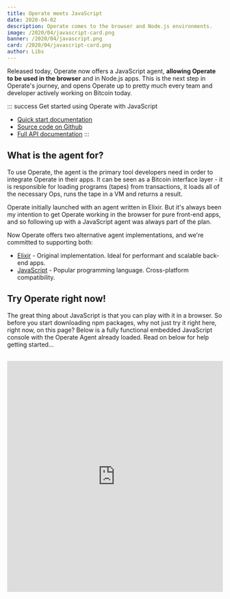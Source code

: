 ```yaml
---
title: Operate meets JavaScript
date: 2020-04-02
description: Operate comes to the browser and Node.js environments.
image: /2020/04/javascript-card.png
banner: /2020/04/javascript.png
card: /2020/04/javascript-card.png
author: Libs
---
```


Released today, Operate now offers a JavaScript agent, **allowing Operate to be used in the browser** and in Node.js apps. This is the next step in Operate's journey, and opens Operate up to pretty much every team and developer actively working on Bitcoin today.

::: success Get started using Operate with JavaScript
* [Quick start documentation](/docs/using-the-agent/#javascript)
* [Source code on Github](https://github.com/operate-bsv/op_agent-js)
* [Full API documentation](https://github.com/operate-bsv/op_agent-js)
:::

## What is the agent for?

To use Operate, the agent is the primary tool developers need in order to integrate Operate in their apps. It can be seen as a Bitcoin interface layer - it is responsible for loading programs (tapes) from transactions, it loads all of the necessary Ops, runs the tape in a VM and returns a result.

Operate initially launched with an agent written in Elixir. But it's always been my intention to get Operate working in the browser for pure front-end apps, and so following up with a JavaScript agent was always part of the plan.

Now Operate offers two alternative agent implementations, and we're committed to supporting both:

* [Elixir](https://github.com/operate-bsv/op_agent) - Original implementation. Ideal for performant and scalable back-end apps.
* [JavaScript](https://github.com/operate-bsv/op_agent-js) - Popular programming language. Cross-platform compatibility.

## Try Operate right now!

The great thing about JavaScript is that you can play with it in a browser. So before you start downloading npm packages, why not just try it right here, right now, on this page? Below is a fully functional embedded JavaScript console with the Operate Agent already loaded. Read on below for help getting started...

<iframe
  src="https://jsconsole.com/?%3Aload%20//cdn.jsdelivr.net/npm/@operate/agent@latest"
  style="width: 100%; height: 540px; margin: 1rem 0; border: 0;" />

::: warning Using Firefox?
You may need to manually load the Operate library. Paste the following in to the console above.

```
:load //cdn.jsdelivr.net/npm/@operate/agent@latest
```
:::

### Aliases

To get started, copy and paste the following line into the console to configure the agent with a number of aliases for common Bitcoin protocols. Not every transaction will be compatible with Operate, but with these common aliases you should be able to play with transactions from some popular Bitcoin apps.

```javascript
Operate.config.quickStartAliases()
```

### Twetch example

Next up, try loading and running a tape from any transaction. Lets try this example from Twetch:

```javascript
// Load a Tape
tape = await Operate
  .loadTape('d732924fdde726203ccec9f0a4589c78f149341b899d864e36af88938efa2553')

// Run the Tape
result = await Operate.runTape(tape)

// Convert Map to Object
data = Operate.util.mapToObject(result)
```

At each step in the above code, try inspecting the returned data. You'll notice the `result` is by default returned as an instance of `Map`. This is because JavaScript Maps are semantically much closer to Lua Tables than Objects. The final line uses a helper method to *optionally* convert Maps to Objects.

### Bit.sv example

Next up, lets try the same with a Bit.sv transaction:

```javascript
tape = await Operate
  .loadTape('9fab521bf3859da182c4bfb85499bba6f1f2a5b5658c96a079be84a56ccd3078')

result = await Operate.runTape(tape)
data = Operate.util.mapToObject(result)

// Traverse the metanet node
parent = await data._META.parent()
```

The final line there gives a hint as to what Operate offers app developers. Not only does Operate parse transactions and implement all these data protocols, but it is returning interactive objects with functions attached. Bit.sv transactions are Metanet nodes, so we can create Ops that [implement the Metanet protocol](/library/op/?ref=ec869026) and provide functions for traversing the tree.

Wouldn't it be great if there was also an Op for the Bit.sv protocol that provides functions handling decryption of the private data, given the correct private key? This is what **interoperability** looks like with Operate.

## Learning more about Operate

As well as releasing the JavaScript agent today, I have also rewritten the Operate documentation from the ground up. The new documentation aims to better explain some of the key concepts behind Operate.

* [Introduction to Operate](/docs)
* [Getting started](/docs/getting-started)
* [Using the JavaScript agent](/docs/using-the-agent/#javascript)

In addition, head over to the [Github repository](https://github.com/operate-bsv/op_agent-js) to browse the source code.

All Operate software is beta software. The JavaScript agent particularly has a few known issues - not least of all the *massive* browser bundle size (over 700kb). I think it will be possible to reduce this to below 300kb, but this will take work and time.

## Finally

In February, when I stood up in front of [\~900 people at CoinGeek London](/blog/cambrian-and-coingeek) and revealed that a JavaScript agent was *coming soon™*, I wasn't even sure if I was being honest. For a few reasons this has been a *really* challenging, and at times frustrating project to work on. To that point I must thank [@unanon_](https://twitter.com/unanon_) who joined me at CambrianSV in Lisbon, helped out with some of the dev work, and got to enjoy some of those laptop-smashingly frustrating moments with me.